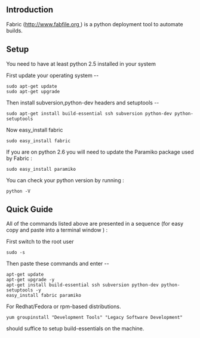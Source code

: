 

## Introduction

Fabric ([http://www.fabfile.org ](http://www.fabfile.org)) is a python deployment tool to automate builds.

## Setup

You need to have at least python 2.5 installed in your system

First update your operating system --

```
sudo apt-get update 
sudo apt-get upgrade
```

Then install subversion,python-dev headers and setuptools --

```
sudo apt-get install build-essential ssh subversion python-dev python-setuptools
```

Now easy\_install fabric

```
sudo easy_install fabric
```

If you are on python 2.6 you will need to update the Paramiko package used by Fabric :

```
sudo easy_install paramiko
```

You can check your python version by running :

```
python -V
```


## Quick Guide

All of the commands listed above are presented in a sequence (for easy copy and paste into a terminal window ) :

First switch to the root user
```
sudo -s
```

Then paste these commands and enter --
```
apt-get update 
apt-get upgrade -y
apt-get install build-essential ssh subversion python-dev python-setuptools -y
easy_install fabric paramiko

```

For Redhat/Fedora or rpm-based distributions.

```
yum groupinstall "Development Tools" "Legacy Software Development"
```

should suffice to setup build-essentials on the machine.